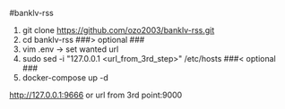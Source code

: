 #banklv-rss

1. git clone https://github.com/ozo2003/banklv-rss.git
2. cd banklv-rss
###> optional ###
3. vim .env -> set wanted url
4. sudo sed -i "127.0.0.1 <url_from_3rd_step>" /etc/hosts
###< optional ###
5. docker-compose up -d

http://127.0.0.1:9666 or url from 3rd point:9000
